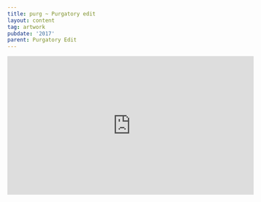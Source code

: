 ```yaml
---
title: purg ~ Purgatory edit
layout: content
tag: artwork
pubdate: '2017'
parent: Purgatory Edit
---
```

<iframe width="560" height="315"
src="https://www.youtube.com/embed/SagrIAJvH5w" frameborder="0"
allow="accelerometer; autoplay; encrypted-media; gyroscope;
picture-in-picture" allowfullscreen></iframe>
